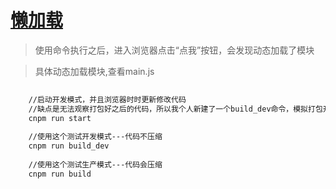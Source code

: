 # [懒加载](https://doc.webpack-china.org/guides/lazy-loading/)

>   使用命令执行之后，进入浏览器点击“点我”按钮，会发现动态加载了模块

>   具体动态加载模块,查看main.js

```bash
    
    //启动开发模式，并且浏览器时时更新修改代码
    //缺点是无法观察打包好之后的代码，所以我个人新建了一个build_dev命令，模拟打包开发环境代码
    cnpm run start
    
    //使用这个测试开发模式---代码不压缩
    cnpm run build_dev
    
    //使用这个测试生产模式---代码会压缩
    cnpm run build
```
